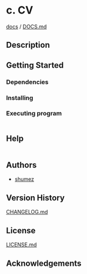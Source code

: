 <!--
Filename: 	README.md
Project: 	/Users/shume/Developer/mnemosyne/docs/Fornix/c_CV
Author: 	shumez <https://github.com/shumez>
Created: 	2018-06-15 20:36:7
Modified: 	2019-01-26 11:17:25
-----
Copyright (c) 2019 shumez
-->

# c. CV


[docs] / [DOCS.md]


## Description


## Getting Started



### Dependencies



### Installing



### Executing program

```
```

## Help

```
```

## Authors

* [shumez]

## Version History

[CHANGELOG.md]

## License

[LICENSE.md]


## Acknowledgements


<!-- ------------------------------- -->
[shumez]: shumez
[DOCS.md]: docs/DOCS.md
[docs]: docs/
[CHANGELOG.md]: CHANGELOG.md
[LICENSE.md]: LICENSE.md

